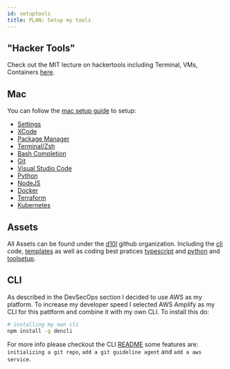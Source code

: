 ```yaml
---
id: setuptools
title: PLAN: Setup my tools
---
```


## "Hacker Tools"

Check out the MIT lecture on hackertools including Terminal, VMs, Containers [here](https://hacker-tools.github.io/lectures/).

## Mac

You can follow the [mac setup guide](https://d10l.github.io/mac-setup/) to setup:

- [Settings](https://d10l.github.io/mac-setup/SystemPreferences/)
- [XCode](https://d10l.github.io/mac-setup/Xcode/)
- [Package Manager](https://d10l.github.io/mac-setup/Homebrew/)
- [Terminal/Zsh](https://d10l.github.io/mac-setup/iTerm/zsh.html)
- [Bash Completion](https://d10l.github.io/mac-setup/BashCompletion/)
- [Git](https://d10l.github.io/mac-setup/Git/)
- [Visual Studio Code](https://d10l.github.io/mac-setup/VisualStudioCode/)
- [Python](https://d10l.github.io/mac-setup/Python/)
- [NodeJS](https://d10l.github.io/mac-setup/Node.js/)
- [Docker](https://d10l.github.io/mac-setup/Docker/)
- [Terraform](https://d10l.github.io/mac-setup/Terraform/)
- [Kubernetes](ttps://d10l.github.io/mac-setup/Kubernetes/)

## Assets

All Assets can be found under the [d10l](https://github.com/d10l) github organization. Including the [cli](https://github.com/d10l/cli) code, [templates](https://github.com/d10l/templates) as well as coding best pratices [typescript](https://github.com/d10l/clean-code-typescript) and [python](https://github.com/d10l/clean-code-python) and [toolsetup](https://github.com/d10l/mac-setup).

## CLI

As described in the DevSecOps section I decided to use AWS as my platform. To increase my developer speed I selected AWS Amplify as my CLI for this pattform and combine it with my own CLI. To install this do:

```bash
# installing my own cli
npm install -g dencli
```

For more info please checkout the CLI [README](https://github.com/d10l/cli) some features are: `initializing a git repo`, `add a git guideline agent` and `add a aws service`.
